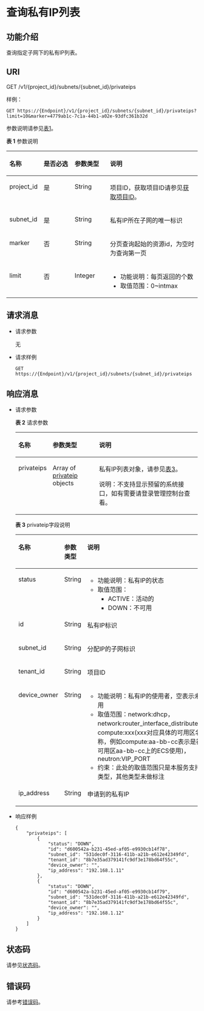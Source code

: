 # 查询私有IP列表<a name="vpc_privateip_0003"></a>

## 功能介绍<a name="section54434571"></a>

查询指定子网下的私有IP列表。

## URI<a name="section20149094"></a>

GET /v1/\{project\_id\}/subnets/\{subnet\_id\}/privateips

样例：

```
GET https://{Endpoint}/v1/{project_id}/subnets/{subnet_id}/privateips?limit=10&marker=4779ab1c-7c1a-44b1-a02e-93dfc361b32d
```

参数说明请参见[表1](#table12098568)。

**表 1**  参数说明

<a name="table12098568"></a>
<table><thead align="left"><tr id="row42283611"><th class="cellrowborder" valign="top" width="16.73%" id="mcps1.2.5.1.1"><p id="p2420499"><a name="p2420499"></a><a name="p2420499"></a>名称</p>
</th>
<th class="cellrowborder" valign="top" width="16.54%" id="mcps1.2.5.1.2"><p id="p61842715"><a name="p61842715"></a><a name="p61842715"></a>是否必选</p>
</th>
<th class="cellrowborder" valign="top" width="18.61%" id="mcps1.2.5.1.3"><p id="p18030025173211"><a name="p18030025173211"></a><a name="p18030025173211"></a>参数类型</p>
</th>
<th class="cellrowborder" valign="top" width="48.120000000000005%" id="mcps1.2.5.1.4"><p id="p43203995"><a name="p43203995"></a><a name="p43203995"></a>说明</p>
</th>
</tr>
</thead>
<tbody><tr id="row9862716"><td class="cellrowborder" valign="top" width="16.73%" headers="mcps1.2.5.1.1 "><p id="p60682533"><a name="p60682533"></a><a name="p60682533"></a>project_id</p>
</td>
<td class="cellrowborder" valign="top" width="16.54%" headers="mcps1.2.5.1.2 "><p id="p16338175"><a name="p16338175"></a><a name="p16338175"></a>是</p>
</td>
<td class="cellrowborder" valign="top" width="18.61%" headers="mcps1.2.5.1.3 "><p id="p51145882173211"><a name="p51145882173211"></a><a name="p51145882173211"></a>String</p>
</td>
<td class="cellrowborder" valign="top" width="48.120000000000005%" headers="mcps1.2.5.1.4 "><p id="p10487112"><a name="p10487112"></a><a name="p10487112"></a>项目ID，获取项目ID请参见<a href="获取项目ID.md">获取项目ID</a>。</p>
</td>
</tr>
<tr id="row32261252"><td class="cellrowborder" valign="top" width="16.73%" headers="mcps1.2.5.1.1 "><p id="p63024590"><a name="p63024590"></a><a name="p63024590"></a>subnet_id</p>
</td>
<td class="cellrowborder" valign="top" width="16.54%" headers="mcps1.2.5.1.2 "><p id="p4718148"><a name="p4718148"></a><a name="p4718148"></a>是</p>
</td>
<td class="cellrowborder" valign="top" width="18.61%" headers="mcps1.2.5.1.3 "><p id="p49175772173211"><a name="p49175772173211"></a><a name="p49175772173211"></a>String</p>
</td>
<td class="cellrowborder" valign="top" width="48.120000000000005%" headers="mcps1.2.5.1.4 "><p id="p44471500173244"><a name="p44471500173244"></a><a name="p44471500173244"></a>私有IP所在子网的唯一标识</p>
</td>
</tr>
<tr id="row33082261"><td class="cellrowborder" valign="top" width="16.73%" headers="mcps1.2.5.1.1 "><p id="p62417507"><a name="p62417507"></a><a name="p62417507"></a>marker</p>
</td>
<td class="cellrowborder" valign="top" width="16.54%" headers="mcps1.2.5.1.2 "><p id="p22653281"><a name="p22653281"></a><a name="p22653281"></a>否</p>
</td>
<td class="cellrowborder" valign="top" width="18.61%" headers="mcps1.2.5.1.3 "><p id="p23814582173211"><a name="p23814582173211"></a><a name="p23814582173211"></a>String</p>
</td>
<td class="cellrowborder" valign="top" width="48.120000000000005%" headers="mcps1.2.5.1.4 "><p id="p49152270"><a name="p49152270"></a><a name="p49152270"></a>分页查询起始的资源id，为空时为查询第一页</p>
</td>
</tr>
<tr id="row39717249"><td class="cellrowborder" valign="top" width="16.73%" headers="mcps1.2.5.1.1 "><p id="p62980604"><a name="p62980604"></a><a name="p62980604"></a>limit</p>
</td>
<td class="cellrowborder" valign="top" width="16.54%" headers="mcps1.2.5.1.2 "><p id="p1155275"><a name="p1155275"></a><a name="p1155275"></a>否</p>
</td>
<td class="cellrowborder" valign="top" width="18.61%" headers="mcps1.2.5.1.3 "><p id="p49933009173211"><a name="p49933009173211"></a><a name="p49933009173211"></a>Integer</p>
</td>
<td class="cellrowborder" valign="top" width="48.120000000000005%" headers="mcps1.2.5.1.4 "><a name="ul18965173516362"></a><a name="ul18965173516362"></a><ul id="ul18965173516362"><li>功能说明：每页返回的个数</li><li>取值范围：0~intmax</li></ul>
</td>
</tr>
</tbody>
</table>

## 请求消息<a name="section47124125"></a>

-   请求参数

    无

-   请求样例

    ```
    GET https://{Endpoint}/v1/{project_id}/subnets/{subnet_id}/privateips
    ```


## 响应消息<a name="section21463943"></a>

-   请求参数

    **表 2**  请求参数

    <a name="table16726122155915"></a>
    <table><thead align="left"><tr id="row50660459155915"><th class="cellrowborder" valign="top" width="18.34%" id="mcps1.2.4.1.1"><p id="p9856497155915"><a name="p9856497155915"></a><a name="p9856497155915"></a>名称</p>
    </th>
    <th class="cellrowborder" valign="top" width="25.509999999999998%" id="mcps1.2.4.1.2"><p id="p42646948155915"><a name="p42646948155915"></a><a name="p42646948155915"></a>参数类型</p>
    </th>
    <th class="cellrowborder" valign="top" width="56.15%" id="mcps1.2.4.1.3"><p id="p31850784155915"><a name="p31850784155915"></a><a name="p31850784155915"></a>说明</p>
    </th>
    </tr>
    </thead>
    <tbody><tr id="row29776745155915"><td class="cellrowborder" valign="top" width="18.34%" headers="mcps1.2.4.1.1 "><p id="p63106150155915"><a name="p63106150155915"></a><a name="p63106150155915"></a>privateips</p>
    </td>
    <td class="cellrowborder" valign="top" width="25.509999999999998%" headers="mcps1.2.4.1.2 "><p id="p44872862155915"><a name="p44872862155915"></a><a name="p44872862155915"></a>Array of <a href="#table21538022">privateip</a> objects</p>
    </td>
    <td class="cellrowborder" valign="top" width="56.15%" headers="mcps1.2.4.1.3 "><p id="p30300018155915"><a name="p30300018155915"></a><a name="p30300018155915"></a>私有IP列表对象，请参见<a href="#table21538022">表3</a>。</p>
    <p id="p15992181219214"><a name="p15992181219214"></a><a name="p15992181219214"></a>说明：不支持显示预留的系统接口，如有需要请登录管理控制台查看。</p>
    </td>
    </tr>
    </tbody>
    </table>

    **表 3**  privateip字段说明

    <a name="table21538022"></a>
    <table><thead align="left"><tr id="row33313579"><th class="cellrowborder" valign="top" width="22.17778222177782%" id="mcps1.2.4.1.1"><p id="p14045344"><a name="p14045344"></a><a name="p14045344"></a>名称</p>
    </th>
    <th class="cellrowborder" valign="top" width="21.477852214778522%" id="mcps1.2.4.1.2"><p id="p42744433173254"><a name="p42744433173254"></a><a name="p42744433173254"></a>参数类型</p>
    </th>
    <th class="cellrowborder" valign="top" width="56.34436556344365%" id="mcps1.2.4.1.3"><p id="p11033160"><a name="p11033160"></a><a name="p11033160"></a>说明</p>
    </th>
    </tr>
    </thead>
    <tbody><tr id="row21270730"><td class="cellrowborder" valign="top" width="22.17778222177782%" headers="mcps1.2.4.1.1 "><p id="p45207585"><a name="p45207585"></a><a name="p45207585"></a>status</p>
    </td>
    <td class="cellrowborder" valign="top" width="21.477852214778522%" headers="mcps1.2.4.1.2 "><p id="p39747058173254"><a name="p39747058173254"></a><a name="p39747058173254"></a>String</p>
    </td>
    <td class="cellrowborder" valign="top" width="56.34436556344365%" headers="mcps1.2.4.1.3 "><a name="ul13978236183119"></a><a name="ul13978236183119"></a><ul id="ul13978236183119"><li>功能说明：私有IP的状态</li><li>取值范围：<a name="ul948092312377"></a><a name="ul948092312377"></a><ul id="ul948092312377"><li>ACTIVE：活动的</li><li>DOWN：不可用</li></ul>
    </li></ul>
    </td>
    </tr>
    <tr id="row44135236"><td class="cellrowborder" valign="top" width="22.17778222177782%" headers="mcps1.2.4.1.1 "><p id="p18184391"><a name="p18184391"></a><a name="p18184391"></a>id</p>
    </td>
    <td class="cellrowborder" valign="top" width="21.477852214778522%" headers="mcps1.2.4.1.2 "><p id="p65395131173254"><a name="p65395131173254"></a><a name="p65395131173254"></a>String</p>
    </td>
    <td class="cellrowborder" valign="top" width="56.34436556344365%" headers="mcps1.2.4.1.3 "><p id="p47453675"><a name="p47453675"></a><a name="p47453675"></a>私有IP标识</p>
    </td>
    </tr>
    <tr id="row53320433"><td class="cellrowborder" valign="top" width="22.17778222177782%" headers="mcps1.2.4.1.1 "><p id="p23987813"><a name="p23987813"></a><a name="p23987813"></a>subnet_id</p>
    </td>
    <td class="cellrowborder" valign="top" width="21.477852214778522%" headers="mcps1.2.4.1.2 "><p id="p62514293173254"><a name="p62514293173254"></a><a name="p62514293173254"></a>String</p>
    </td>
    <td class="cellrowborder" valign="top" width="56.34436556344365%" headers="mcps1.2.4.1.3 "><p id="p26383427"><a name="p26383427"></a><a name="p26383427"></a>分配IP的子网标识</p>
    </td>
    </tr>
    <tr id="row8629350181540"><td class="cellrowborder" valign="top" width="22.17778222177782%" headers="mcps1.2.4.1.1 "><p id="p22152840181542"><a name="p22152840181542"></a><a name="p22152840181542"></a>tenant_id</p>
    </td>
    <td class="cellrowborder" valign="top" width="21.477852214778522%" headers="mcps1.2.4.1.2 "><p id="p54098843181542"><a name="p54098843181542"></a><a name="p54098843181542"></a>String</p>
    </td>
    <td class="cellrowborder" valign="top" width="56.34436556344365%" headers="mcps1.2.4.1.3 "><p id="p126338192113"><a name="p126338192113"></a><a name="p126338192113"></a>项目ID</p>
    </td>
    </tr>
    <tr id="row40871974"><td class="cellrowborder" valign="top" width="22.17778222177782%" headers="mcps1.2.4.1.1 "><p id="p22295564"><a name="p22295564"></a><a name="p22295564"></a>device_owner</p>
    </td>
    <td class="cellrowborder" valign="top" width="21.477852214778522%" headers="mcps1.2.4.1.2 "><p id="p30493000173254"><a name="p30493000173254"></a><a name="p30493000173254"></a>String</p>
    </td>
    <td class="cellrowborder" valign="top" width="56.34436556344365%" headers="mcps1.2.4.1.3 "><a name="ul1878734133215"></a><a name="ul1878734133215"></a><ul id="ul1878734133215"><li>功能说明：私有IP的使用者，空表示未使用</li><li>取值范围：network:dhcp，network:router_interface_distributed，compute:xxx(xxx对应具体的可用区名称，例如compute:aa-bb-cc表示是被可用区aa-bb-cc上的ECS使用)，neutron:VIP_PORT</li><li>约束：此处的取值范围只是本服务支持的类型，其他类型未做标注</li></ul>
    </td>
    </tr>
    <tr id="row35044283"><td class="cellrowborder" valign="top" width="22.17778222177782%" headers="mcps1.2.4.1.1 "><p id="p20014644"><a name="p20014644"></a><a name="p20014644"></a>ip_address</p>
    </td>
    <td class="cellrowborder" valign="top" width="21.477852214778522%" headers="mcps1.2.4.1.2 "><p id="p54013915173254"><a name="p54013915173254"></a><a name="p54013915173254"></a>String</p>
    </td>
    <td class="cellrowborder" valign="top" width="56.34436556344365%" headers="mcps1.2.4.1.3 "><p id="p57619553"><a name="p57619553"></a><a name="p57619553"></a>申请到的私有IP</p>
    </td>
    </tr>
    </tbody>
    </table>

-   响应样例

    ```
    {
        "privateips": [
            {
                "status": "DOWN",
                "id": "d600542a-b231-45ed-af05-e9930cb14f78",
                "subnet_id": "531dec0f-3116-411b-a21b-e612e42349fd",
                "tenant_id": "8b7e35ad379141fc9df3e178bd64f55c",
                "device_owner": "",
                "ip_address": "192.168.1.11"
            },
            {
                "status": "DOWN",
                "id": "d600542a-b231-45ed-af05-e9930cb14f79",
                "subnet_id": "531dec0f-3116-411b-a21b-e612e42349fd",
                "tenant_id": "8b7e35ad379141fc9df3e178bd64f55c",
                "device_owner": "",
                "ip_address": "192.168.1.12"
            }
        ]
    }
    ```


## 状态码<a name="section31981619"></a>

请参见[状态码](状态码.md)。

## 错误码<a name="section85821649202813"></a>

请参考[错误码](错误码.md)。

